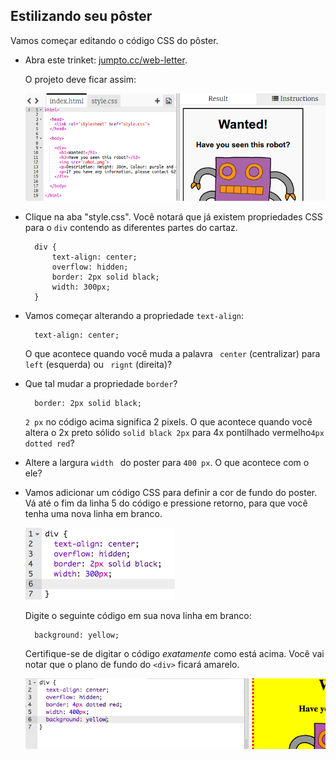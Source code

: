 ## Estilizando seu pôster

Vamos começar editando o código CSS do pôster.

+ Abra este trinket: <a target="_blank" href="http://jumpto.cc/web-wanted">jumpto.cc/web-letter</a>.
    
    O projeto deve ficar assim:
    
    ![screenshot](images/wanted-starter.png)

+ Clique na aba "style.css". Você notará que já existem propriedades CSS para o ` div ` contendo as diferentes partes do cartaz.
    
        div {
            text-align: center;
            overflow: hidden;
            border: 2px solid black;
            width: 300px;
        }   
        

+ Vamos começar alterando a propriedade `text-align`:
    
        text-align: center;
        
    
    O que acontece quando você muda a palavra ` center` (centralizar) para ` left` (esquerda) ou ` rignt` (direita)?

+ Que tal mudar a propriedade `border`?
    
        border: 2px solid black;
        
    
    ` 2 px ` no código acima significa 2 pixels. O que acontece quando você altera o 2x preto sólido ` solid black 2px ` para 4x pontilhado vermelho` 4px dotted red `?

+ Altere a largura `width ` do poster para ` 400 px `. O que acontece com o ele?

+ Vamos adicionar um código CSS para definir a cor de fundo do poster. Vá até o fim da linha 5 do código e pressione retorno, para que você tenha uma nova linha em branco.
    
    ![screenshot](images/wanted-newline.png)
    
    Digite o seguinte código em sua nova linha em branco:
    
        background: yellow;
        
    
    Certifique-se de digitar o código *exatamente* como está acima. Você vai notar que o plano de fundo do `<div>` ficará amarelo.
    
    ![screenshot](images/wanted-background.png)